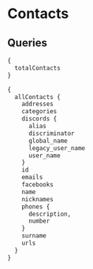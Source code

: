 # Contacts

## Queries

```graphql
{
  totalContacts
}
```

```graphql
{
  allContacts {
    addresses
    categories
    discords {
      alias
      discriminator
      global_name
      legacy_user_name
      user_name
    }
    id
    emails
    facebooks
    name
    nicknames
    phones {
      description,
      number
    }
    surname
    urls
  }
}
```
